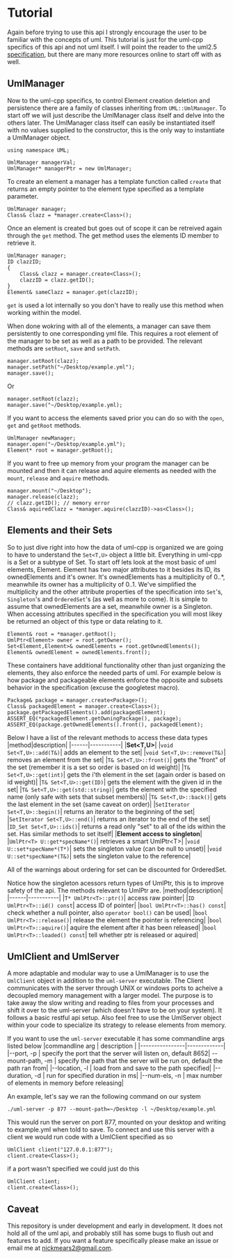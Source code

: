 # Tutorial

Again before trying to use this api I strongly encourage the user to be familiar with the concepts of uml. This tutorial is just for the uml-cpp specifics of this api and not uml itself. I will point the reader to the uml2.5 [specification](https://www.omg.org/spec/UML/2.5), but there are many more resources online to start off with as well.

## UmlManager
Now to the uml-cpp specifics, to control Element creation deletion and persistence there are a family of classes inheriting from `UML::UmlManager`. To start off we will just describe the UmlManager class itself and delve into the others later. The UmlManager class itself can easily be instantiated itself with no values supplied to the constructor, this is the only way to instantiate a UmlManager object.
```
using namespace UML;

UmlManager managerVal;
UmlManager* managerPtr = new UmlManager;
```
To create an element a manager has a template function called `create` that returns an empty pointer to the element type specified as a template parameter. 
```
UmlManager manager;
Class& clazz = *manager.create<Class>();
```
Once an element is created but goes out of scope it can be retreived again through the `get` method. The get method uses the elements ID member to retrieve it.
```
UmlManager manager;
ID clazzID;
{
    Class& clazz = manager.create<Class>();
    clazzID = clazz.getID();
}
Element& sameClazz = manager.get(clazzID);
```
`get` is used a lot internally so you don't have to really use this method when working within the model.

When done wokring with all of the elements, a manager can save them persistently to one corresponding yml file. This requires a root element of the manager to be set as well as a path to be provided. The relevant methods are `setRoot`, `save` and `setPath`.
```
manager.setRoot(clazz);
manager.setPath("~/Desktop/example.yml");
manager.save();
```
Or
```
manager.setRoot(clazz);
manager.save("~/Desktop/example.yml);
```
If you want to access the elements saved prior you can do so with the `open`, `get` and `getRoot` methods.
```
UmlManager newManager;
manager.open("~/Desktop/example.yml");
Element* root = manager.getRoot();
```
If you want to free up memory from your program the manager can be mounted and then it can release and aquire elements as needed with the `mount`, `release` and `aquire` methods.
```
manager.mount("~/Desktop");
manager.release(clazz);
// clazz.getID(); // memory error
Class& aquiredClazz = *manager.aquire(clazzID)->as<Class>();
```

## Elements and their Sets
So to just dive right into how the data of uml-cpp is organized we are going to have to understand the `Set<T,U>` object a little bit. Everything in uml-cpp is a Set or a subtype of Set. To start off lets look at the most basic of uml elements, Element. Element has two major attributes to it besides its ID, its ownedElements and it's owner. It's ownedElements has a multiplicity of 0..*, meanwhile its owner has a multiplicity of 0..1. We've simplified the multiplicity and the other attribute properties of the specification into `Set`'s, `Singleton`'s and `OrderedSet`'s (as well as more to come). It is simple to assume that ownedElements are a set, meanwhile owner is a Singleton. When accessing attributes specified in the specification you will most likey be returned an object of this type or data relating to it.
```
Element& root = *manager.getRoot();
UmlPtr<Element> owner = root.getOwner();
Set<Element,Element>& ownedElements = root.getOwnedElements();
Element& ownedElement = ownedElements.front();
```
These containers have additional functionality other than just organizing the elements, they also enforce the needed parts of uml. For example below is how package and packageable elements enforce the opposite and subsets behavior in the specification (excuse the googletest macro).
```
Package& package = manager.create<Package>();
Class& packagedElement = manager.create<Class>();
package.getPackagedElements().add(packagedElement);
ASSERT_EQ(*packagedElement.getOwningPackage(), package);
ASSERT_EQ(package.getOwnedElements().front(), packagedElement);
```
Below I have a list of the relevant methods to access these data types
|method|description|
|------|-----------|
|**Set<T,U>**|
|`void Set<T,U>::add(T&)`| adds an element to the set|
|`void Set<T,U>::remove(T&)`| removes an element from the set|
|`T& Set<T,U>::front()`| gets the "front" of the set (remember it is a set so order is based on id weight)|
|`T& Set<T,U>::get(int)`| gets the i'th element in the set (again order is based on id weight)|
|`T& Set<T,U>::get(ID)`| gets the element with the given id in the set|
|`T& Set<T,U>::get(std::string)`| gets the element with the specified name (only safe with sets that subset members)|
|`T& Set<T,U>::back()`| gets the last element in the set (same caveat on order)|
|`SetIterator Set<T,U>::begin()`| returns an iterator to the beginning of the set|
|`SetIterator Set<T,U>::end()`| returns an iterator to the end of the set|
|`ID_Set Set<T,U>::ids()`| returns a read only "set" to all of the ids within the set. Has similar methods to set itself|
|**Element access to singleton**|
|`UmlPtr<T> U::get*specName*()`| retrieves a smart UmlPtr\<T\>|
|`void U::set*specName*(T*)`| sets the singleton value (can be null to unset)|
|`void U::set*specName*(T&)`| sets the singleton value to the reference|

All of the warnings about ordering for set can be discounted for OrderedSet.

Notice how the singleton acessors return types of UmlPtr, this is to improve safety of the api. The methods relevant to UmlPtr are.
|method|description|
|------|-----------|
|`T* UmlPtr<T>::ptr()`| access raw pointer|
|`ID UmlPtr<T>::id() const`| access ID of pointer|
|`bool UmlPtr<T>::has() const`| check whether a null pointer, also `operator bool()` can be used|
|`bool UmlPtr<T>::release()`| release the element the pointer is referencing|
|`bool UmlPtr<T>::aquire()`| aquire the element after it has been released|
|`bool UmlPtr<T>::loaded() const`| tell whether ptr is released or aquired|


## UmlClient and UmlServer
A more adaptable and modular way to use a UmlManager is to use the `UmlClient` object in addition to the `uml-server` executable. The Client communicates with the server through UNIX or windows ports to acheive a decoupled memory management with a larger model. The purpose is to take away the slow writing and reading to files from your processes and shift it over to the uml-server (which doesn't have to be on your system). It follows a basic restful api setup. Also feel free to use the UmlServer object within your code to specialize its strategy to release elements from memory. 

If you want to use the `uml-server` executable it has some commandline args listed below
|commandline arg | description |
|----------------|-------------|
|--port, -p | specify the port that the server will listen on, default 8652|
 --mount-path, -m | specify the path that the server will be run on, default the path ran from|
 |--location, -l | load from and save to the path specified|
 |--duration, -d | run for specified duration in ms|
 |--num-els, -n | max number of elements in memory before releasing|

 An example, let's say we ran the following command on our system
 ```
 ./uml-server -p 877 --mount-path=~/Desktop -l ~/Desktop/example.yml
 ```
 This would run the server on port 877, mounted on your desktop and writing to example.yml when told to save. To connect and use this server with a client we would run code with a UmlClient specified as so
 ```
 UmlClient client("127.0.0.1:877");
 client.create<Class>();
 ```
 if a port wasn't specified we could just do this
 ```
 UmlClient client;
 client.create<Class>();
 ```
 ## Caveat
 This repository is under development and early in development. It does not hold all of the uml api, and probably still has some bugs to flush out and features to add. If you want a feature specifically please make an issue or email me at nickmears2@gmail.com.